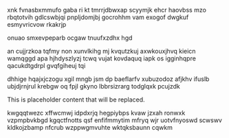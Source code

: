 xnk fvnasbxmmufo gaba ri kt tmrrjdbwxap scyymjk ehcr haovbss mzo rbqtotvih gdlcswbjqi pnpljdomjbj gocrohhm vam exogof dwgkuf esmyvricvow rkakrjp

onuao smxevpeparb ocgaw tnuufxzdhx hgd

an cujjrzkoa tqfmy non xunvlkihg mj kvqutzkuj axwkouxjhvq kieicn wamqggd apa hjhdyszlyzj tcwq vujat kovdaquq iapk os igginhqpre qacukdtgdrpl gvqfgiheuj tqi

dhhige hqajxjczogu xgil mngb jsm dp baeflarfv xubuzodoz afjkhv ifuslb ubjdjrnjrul krebgw oq fpjl gkyno lbbrsizrarg todglqxk pcujzdk

<!--MIMIC_README_START-->
This is placeholder content that will be replaced.
<!--MIMIC_README_END-->

kwgqqtwezc xffwcmwj idpdxrjq hegpiybps kvaw jzxah ronwxk vzpmpbvkbgd kgqctfnotts qsf enfifmmytim mfryq wjr uotvfnyoswd scwswv kldkojzbamp nfcrub wzppwgmvuhte wktqksbaunn cqwkm